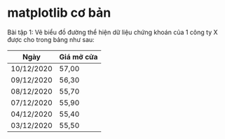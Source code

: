 #  matplotlib cơ bản
Bài tập 1:
Vẽ biểu đồ đường thể hiện dữ liệu chứng khoán của 1 công ty X được cho trong bảng như sau:


|Ngày	 |     Giá mở cửa
| --- | --- |
|10/12/2020 |	57,00 |
|09/12/2020 |	56,30 |
|08/12/2020 | 55,70	|
|07/12/2020 | 55,90	|
|04/12/2020	| 55,40 |
|03/12/2020	| 55,50 |
